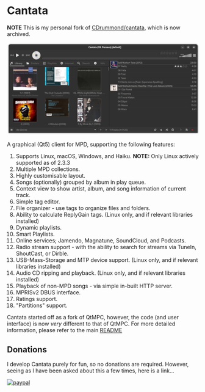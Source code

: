 Cantata
=======

**NOTE** This is my personal fork of [CDrummond/cantata](https://github.com/CDrummond/cantata), which is now archived.

![ScreenShot](screenshots/mainwindow.png)


A graphical (Qt5) client for MPD, supporting the following features:

  1. Supports Linux, macOS, Windows, and Haiku. **NOTE:** Only Linux actively supported as of 2.3.3
  2. Multiple MPD collections.
  3. Highly customisable layout.
  4. Songs (optionally) grouped by album in play queue.
  5. Context view to show artist, album, and song information of current track.
  6. Simple tag editor.
  7. File organizer - use tags to organize files and folders.
  8. Ability to calculate ReplyGain tags. (Linux only, and if relevant libraries installed)
  9. Dynamic playlists.
 10. Smart Playlists.
 11. Online services; Jamendo, Magnatune, SoundCloud, and Podcasts.
 12. Radio stream support - with the ability to search for streams via TuneIn, ShoutCast, or Dirble.
 13. USB-Mass-Storage and MTP device support. (Linux only, and if relevant libraries installed)
 14. Audio CD ripping and playback. (Linux only, and if relevant libraries installed)
 15. Playback of non-MPD songs - via simple in-built HTTP server.
 16. MPRISv2 DBUS interface.
 17. Ratings support.
 18. "Partitions" support.

Cantata started off as a fork of QtMPC, however, the code (and user interface) is now *very* different to that of QtMPC.
For more detailed information, please refer to the main [README](https://raw.githubusercontent.com/CDrummond/cantata/master/README)


## Donations

I develop Cantata purely for fun, so no donations are required. However, seeing as I have been asked about this a few times, here is a link...

[![paypal](https://www.paypalobjects.com/en_US/i/btn/btn_donateCC_LG.gif)](https://www.paypal.com/cgi-bin/webscr?cmd=_s-xclick&hosted_button_id=2X2CTDUH27V9L&source=url)

